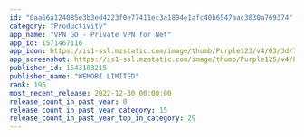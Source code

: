 ```yaml
---
id: "0aa66a124085e3b3ed4223f0e77411ec3a1894e1afc40b6547aac3030a769374"
category: "Productivity"
app_name: "VPN GO - Private VPN for Net"
app_id: 1571467116
app_icon: https://is1-ssl.mzstatic.com/image/thumb/Purple123/v4/03/3d/17/033d1740-2cd0-de23-c4e7-e2919fbb33a0/AppIcon-0-0-1x_U007emarketing-0-0-0-7-0-0-sRGB-0-0-0-GLES2_U002c0-512MB-85-220-0-0.png/1024x1024bb.png
app_screenshot: https://is1-ssl.mzstatic.com/image/thumb/Purple125/v4/8f/58/1a/8f581a23-27a5-0711-ed79-793e1a62fc78/24976149-3147-478d-b98f-68642db9c286_-1.png/1242x2688bb.png
publisher_id: 1543103215
publisher_name: "WEMOBI LIMITED"
rank: 196
most_recent_release: 2022-12-30 00:00:00
release_count_in_past_year: 0
release_count_in_past_year_category: 15
release_count_in_past_year_top_in_category: 29
---
```

